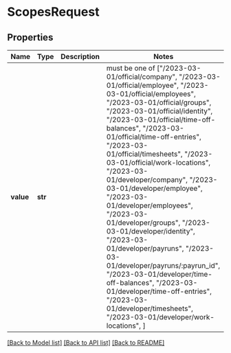 # ScopesRequest


## Properties
Name | Type | Description | Notes
------------ | ------------- | ------------- | -------------
**value** | **str** |  |  must be one of ["/2023-03-01/official/company", "/2023-03-01/official/employee", "/2023-03-01/official/employees", "/2023-03-01/official/groups", "/2023-03-01/official/identity", "/2023-03-01/official/time-off-balances", "/2023-03-01/official/time-off-entries", "/2023-03-01/official/timesheets", "/2023-03-01/official/work-locations", "/2023-03-01/developer/company", "/2023-03-01/developer/employee", "/2023-03-01/developer/employees", "/2023-03-01/developer/groups", "/2023-03-01/developer/identity", "/2023-03-01/developer/payruns", "/2023-03-01/developer/payruns/:payrun_id", "/2023-03-01/developer/time-off-balances", "/2023-03-01/developer/time-off-entries", "/2023-03-01/developer/timesheets", "/2023-03-01/developer/work-locations", ]

[[Back to Model list]](../README.md#documentation-for-models) [[Back to API list]](../README.md#documentation-for-api-endpoints) [[Back to README]](../README.md)


